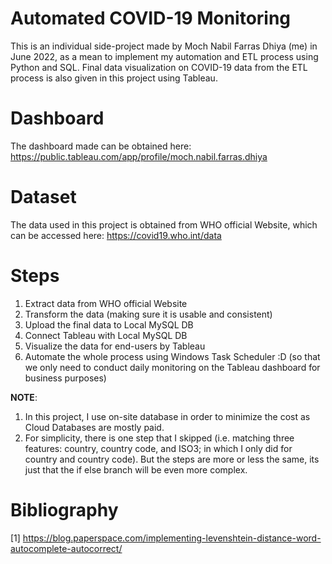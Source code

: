# Automated COVID-19 Monitoring

This is an individual side-project made by Moch Nabil Farras Dhiya (me) in June 2022, 
as a mean to implement my automation and ETL process using Python and SQL.
Final data visualization on COVID-19 data from the ETL process is also given in this project using Tableau.

# Dashboard
The dashboard made can be obtained here: https://public.tableau.com/app/profile/moch.nabil.farras.dhiya

# Dataset
The data used in this project is obtained from WHO official Website, which can be accessed here: https://covid19.who.int/data

# Steps
1.   Extract data from WHO official Website
2.   Transform the data (making sure it is usable and consistent)
3.   Upload the final data to Local MySQL DB
4.   Connect Tableau with Local MySQL DB
5.   Visualize the data for end-users by Tableau
6.   Automate the whole process using Windows Task Scheduler :D (so that we only need to conduct daily monitoring on the Tableau dashboard for business purposes)

**NOTE**:
1. In this project, I use on-site database in order to minimize the cost as Cloud Databases are mostly paid.
2. For simplicity, there is one step that I skipped (i.e. matching three features: country, country code, and ISO3; in which I only did for country and country code).
But the steps are more or less the same, its just that the if else branch will be even more complex.

# Bibliography
[1] https://blog.paperspace.com/implementing-levenshtein-distance-word-autocomplete-autocorrect/
